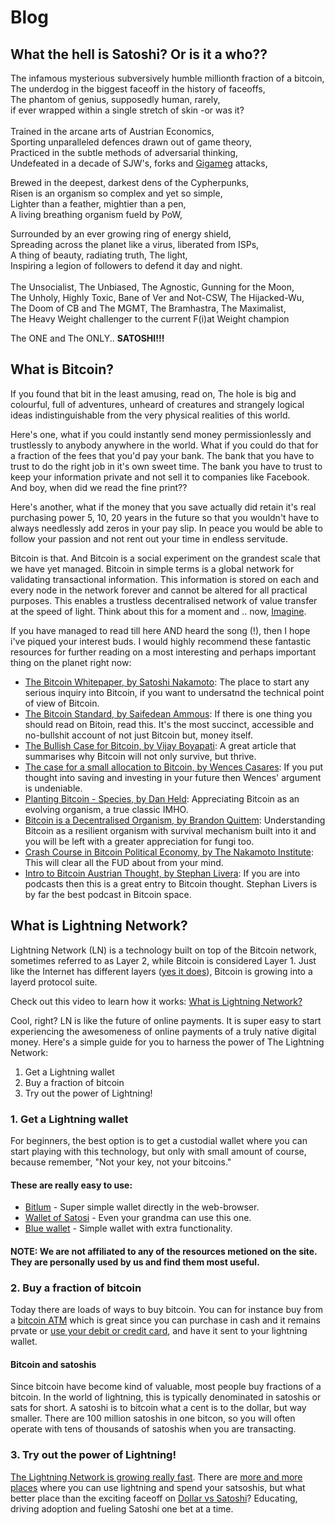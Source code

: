 # Blog

## What the hell is Satoshi? Or is it a who??

The infamous mysterious subversively humble millionth fraction of a bitcoin,<br>
The underdog in the biggest faceoff in the history of faceoffs,<br>
The phantom of genius, supposedly human, rarely,<br>
if ever wrapped within a single stretch of skin -or was it?<br>
<br>
Trained in the arcane arts of Austrian Economics,<br>
Sporting unparalleled defences drawn out of game theory,<br>
Practiced in the subtle methods of adversarial thinking,<br>
Undefeated in a decade of SJW's, forks and <a href="https://www.youtube.com/watch?v=OdQYhKanInI">Gigameg</a> attacks,<br>

Brewed in the deepest, darkest dens of the Cypherpunks,<br>
Risen is an organism so complex and yet so simple,<br>
Lighter than a feather, mightier than a pen,<br>
A living breathing organism fueld by PoW,<br>

Surrounded by an ever growing ring of energy shield, <br>
Spreading across the planet like a virus, liberated from ISPs,<br>
A thing of beauty, radiating truth, The light,<br>
Inspiring a legion of followers to defend it day and night.<br>
<br>
The Unsocialist, The Unbiased, The Agnostic, Gunning for the Moon,<br>
The Unholy, Highly Toxic, Bane of Ver and Not-CSW, The Hijacked-Wu,<br>
The Doom of CB and The MGMT, The Bramhastra, The Maximalist,<br>
The Heavy Weight challenger to the current F(i)at Weight champion<br>


The ONE and The ONLY.. **SATOSHI!!!**

## What is Bitcoin?

If you found that bit in the least amusing, read on, The hole is big and colourful, full of adventures, unheard of creatures and strangely logical ideas indistinguishable from the very physical realities of this world.

Here's one, what if you could instantly send money permissionlessly and trustlessly to anybody anywhere in the world. What if you could do that for a fraction of the fees that you'd pay your bank. The bank that you have to trust to do the right job in it's own sweet time. The bank you have to trust to keep your information private and not sell it to companies like Facebook. And boy, when did we read the fine print??

Here's another, what if the money that you save actually did retain it's real purchasing power 5, 10, 20 years in the future so that you wouldn't have to always needlessly add zeros in your pay slip. In peace you would be able to follow your passion and not rent out your time in endless servitude.

Bitcoin is that. And Bitcoin is a social experiment on the grandest scale that we have yet managed. Bitcoin in simple terms is a global network for validating transactional information. This information is stored on each and every node in the network forever and cannot be altered for all practical purposes. This enables a trustless decentralised network of value transfer at the speed of light. Think about this for a moment and .. now, <a href="https://www.youtube.com/watch?v=VOgFZfRVaww">Imagine</a>.

If you have managed to read till here AND heard the song (!), then I hope i've piqued your interest buds. I would highly recommend these fantastic resources for further reading on a most interesting and perhaps important thing on the planet right now:

* <a href="https://bitcoin.org/bitcoin.pdf">The Bitcoin Whitepaper, by Satoshi Nakamoto</a>: The place to start any serious inquiry into Bitcoin, if you want to undersatnd the technical point of view of Bitcoin.
* <a href="https://amzn.to/2L95bJW">The Bitcoin Standard, by Saifedean Ammous</a>: If there is one thing you should read on Bitoin, read this. It's the most succinct, accessible and no-bullshit account of not just Bitcoin but, money itself.
* <a href="https://medium.com/@vijayboyapati/the-bullish-case-for-bitcoin-6ecc8bdecc1">The Bullish Case for Bitcoin, by Vijay Boyapati</a>: A great article that summarises why Bitcoin will not only survive, but thrive.
* <a href="https://www.kanaandkatana.com/valuation-depot-contents/2019/4/11/the-case-for-a-small-allocation-to-bitcoin">The case for a small allocation to Bitcoin, by Wences Casares</a>: If you put thought into saving and investing in your future then Wences' argument is undeniable.
* <a href="https://medium.com/@danhedl/planting-bitcoin-sound-money-72e80e40ff62">Planting Bitcoin - Species, by Dan Held</a>: Appreciating Bitcoin as an evolving organism, a true classic IMHO.
* <a href="https://medium.com/@BrandonQuittem/bitcoin-is-a-decentralized-organism-mycelium-part-1-3-6ec58cdcfaa6">Bitcoin is a Decentralised Organism, by Brandon Quittem</a>: Understanding Bitcoin as a resilient organism with survival mechanism built into it and you will be left with a greater appreciation for fungi too.
* <a href="https://nakamotoinstitute.org/crash-course/">Crash Course in Bitcoin Political Economy, by The Nakamoto Institute</a>: This will clear all the FUD about from your mind.
* <a href="https://stephanlivera.com/episode/71">Intro to Bitcoin Austrian Thought, by Stephan Livera</a>: If you are into podcasts then this is a great entry to Bitcoin thought. Stephan Livers is by far the best podcast in Bitcoin space.

## What is Lightning Network?

Lightning Network (LN) is a technology built on top of the Bitcoin network, sometimes referred to as Layer 2, while Bitcoin is considered Layer 1. Just like the Internet has different layers (<a href="https://en.wikipedia.org/wiki/Internet_layer">yes it does</a>), Bitcoin is growing into a layerd protocol suite.

Check out this video to learn how it works: <a href="https://www.youtube.com/watch?v=rrr_zPmEiME">What is Lightning Network?</a>

Cool, right? LN is like the future of online payments. It is super easy to start experiencing the awesomeness of online payments of a truly native digital money. Here's a simple guide for you to harness the power of The Lightning Network:

1. Get a Lightning wallet
2. Buy a fraction of bitcoin
3. Try out the power of Lightning!

### 1. Get a Lightning wallet

For beginners, the best option is to get a custodial wallet where you can start playing with this technology, but only with small amount of course, because remember, "Not your key, not your bitcoins."

#### These are really easy to use:

* <a href="https://bitlum.io/">Bitlum</a> - Super simple wallet directly in the web-browser.
* <a href="https://www.walletofsatoshi.com/">Wallet of Satosi</a> - Even your grandma can use this one.
* <a href="https://bluewallet.io/">Blue wallet</a> - Simple wallet with extra functionality.

#### NOTE: We are not affiliated to any of the resources metioned on the site. They are personally used by us and find them most useful.

### 2. Buy a fraction of bitcoin

Today there are loads of ways to buy bitcoin. You can for instance buy from a <a href="https://coinatmradar.com/bitcoin-atm-near-me/">bitcoin ATM</a> which is great since you can purchase in cash and it remains prvate or <a href="https://www.bitpremier.com/buy-bitcoins">use your debit or credit card</a>, and have it sent to your lightning wallet.

#### Bitcoin and satoshis

Since bitcoin have become kind of valuable, most people buy fractions of a bitcoin. In the world of lightning, this is typically denominated in satoshis or sats for short. A satoshi is to bitcoin what a cent is to the dollar, but way smaller. There are 100 million satoshis in one bitcon, so you will often operate with tens of thousands of satoshis when you are transacting.

### 3. Try out the power of Lightning!

<a href="https://explorer.acinq.co/">The Lightning Network is growing really fast</a>. There are <a href="https://lightningnetworkstores.com/">more and more places</a> where you can use lightning and spend your satsoshis, but what better place than the exciting faceoff on <a href="https://dollarvssatoshi.com">Dollar vs Satoshi</a>? Educating, driving adoption and fueling Satoshi one bet at a time.
